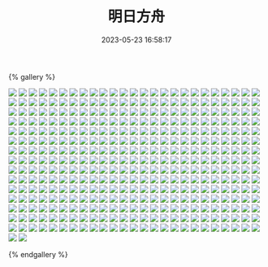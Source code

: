 ﻿---
title: 明日方舟
date: 2023-05-23 16:58:17
comments: false
---

{% gallery %}

![](https://cdn.jsdelivr.net/gh/1405720461/images@master/Arknights/1.webp)
![](https://cdn.jsdelivr.net/gh/1405720461/images@master/Arknights/2.webp)
![](https://cdn.jsdelivr.net/gh/1405720461/images@master/Arknights/3.webp)
![](https://cdn.jsdelivr.net/gh/1405720461/images@master/Arknights/4.webp)
![](https://cdn.jsdelivr.net/gh/1405720461/images@master/Arknights/5.webp)
![](https://cdn.jsdelivr.net/gh/1405720461/images@master/Arknights/6.webp)
![](https://cdn.jsdelivr.net/gh/1405720461/images@master/Arknights/7.webp)
![](https://cdn.jsdelivr.net/gh/1405720461/images@master/Arknights/8.webp)
![](https://cdn.jsdelivr.net/gh/1405720461/images@master/Arknights/9.webp)
![](https://cdn.jsdelivr.net/gh/1405720461/images@master/Arknights/10.webp)
![](https://cdn.jsdelivr.net/gh/1405720461/images@master/Arknights/11.webp)
![](https://cdn.jsdelivr.net/gh/1405720461/images@master/Arknights/12.webp)
![](https://cdn.jsdelivr.net/gh/1405720461/images@master/Arknights/13.webp)
![](https://cdn.jsdelivr.net/gh/1405720461/images@master/Arknights/14.webp)
![](https://cdn.jsdelivr.net/gh/1405720461/images@master/Arknights/15.webp)
![](https://cdn.jsdelivr.net/gh/1405720461/images@master/Arknights/16.webp)
![](https://cdn.jsdelivr.net/gh/1405720461/images@master/Arknights/17.webp)
![](https://cdn.jsdelivr.net/gh/1405720461/images@master/Arknights/18.webp)
![](https://cdn.jsdelivr.net/gh/1405720461/images@master/Arknights/19.webp)
![](https://cdn.jsdelivr.net/gh/1405720461/images@master/Arknights/20.webp)
![](https://cdn.jsdelivr.net/gh/1405720461/images@master/Arknights/21.webp)
![](https://cdn.jsdelivr.net/gh/1405720461/images@master/Arknights/22.webp)
![](https://cdn.jsdelivr.net/gh/1405720461/images@master/Arknights/23.webp)
![](https://cdn.jsdelivr.net/gh/1405720461/images@master/Arknights/24.webp)
![](https://cdn.jsdelivr.net/gh/1405720461/images@master/Arknights/25.webp)
![](https://cdn.jsdelivr.net/gh/1405720461/images@master/Arknights/26.webp)
![](https://cdn.jsdelivr.net/gh/1405720461/images@master/Arknights/27.webp)
![](https://cdn.jsdelivr.net/gh/1405720461/images@master/Arknights/28.webp)
![](https://cdn.jsdelivr.net/gh/1405720461/images@master/Arknights/29.webp)
![](https://cdn.jsdelivr.net/gh/1405720461/images@master/Arknights/30.webp)
![](https://cdn.jsdelivr.net/gh/1405720461/images@master/Arknights/31.webp)
![](https://cdn.jsdelivr.net/gh/1405720461/images@master/Arknights/32.webp)
![](https://cdn.jsdelivr.net/gh/1405720461/images@master/Arknights/33.webp)
![](https://cdn.jsdelivr.net/gh/1405720461/images@master/Arknights/34.webp)
![](https://cdn.jsdelivr.net/gh/1405720461/images@master/Arknights/35.webp)
![](https://cdn.jsdelivr.net/gh/1405720461/images@master/Arknights/36.webp)
![](https://cdn.jsdelivr.net/gh/1405720461/images@master/Arknights/37.webp)
![](https://cdn.jsdelivr.net/gh/1405720461/images@master/Arknights/38.webp)
![](https://cdn.jsdelivr.net/gh/1405720461/images@master/Arknights/39.webp)
![](https://cdn.jsdelivr.net/gh/1405720461/images@master/Arknights/40.webp)
![](https://cdn.jsdelivr.net/gh/1405720461/images@master/Arknights/41.webp)
![](https://cdn.jsdelivr.net/gh/1405720461/images@master/Arknights/42.webp)
![](https://cdn.jsdelivr.net/gh/1405720461/images@master/Arknights/43.webp)
![](https://cdn.jsdelivr.net/gh/1405720461/images@master/Arknights/44.webp)
![](https://cdn.jsdelivr.net/gh/1405720461/images@master/Arknights/45.webp)
![](https://cdn.jsdelivr.net/gh/1405720461/images@master/Arknights/46.webp)
![](https://cdn.jsdelivr.net/gh/1405720461/images@master/Arknights/47.webp)
![](https://cdn.jsdelivr.net/gh/1405720461/images@master/Arknights/48.webp)
![](https://cdn.jsdelivr.net/gh/1405720461/images@master/Arknights/49.webp)
![](https://cdn.jsdelivr.net/gh/1405720461/images@master/Arknights/50.webp)
![](https://cdn.jsdelivr.net/gh/1405720461/images@master/Arknights/51.webp)
![](https://cdn.jsdelivr.net/gh/1405720461/images@master/Arknights/52.webp)
![](https://cdn.jsdelivr.net/gh/1405720461/images@master/Arknights/53.webp)
![](https://cdn.jsdelivr.net/gh/1405720461/images@master/Arknights/54.webp)
![](https://cdn.jsdelivr.net/gh/1405720461/images@master/Arknights/55.webp)
![](https://cdn.jsdelivr.net/gh/1405720461/images@master/Arknights/56.webp)
![](https://cdn.jsdelivr.net/gh/1405720461/images@master/Arknights/57.webp)
![](https://cdn.jsdelivr.net/gh/1405720461/images@master/Arknights/58.webp)
![](https://cdn.jsdelivr.net/gh/1405720461/images@master/Arknights/59.webp)
![](https://cdn.jsdelivr.net/gh/1405720461/images@master/Arknights/60.webp)
![](https://cdn.jsdelivr.net/gh/1405720461/images@master/Arknights/61.webp)
![](https://cdn.jsdelivr.net/gh/1405720461/images@master/Arknights/62.webp)
![](https://cdn.jsdelivr.net/gh/1405720461/images@master/Arknights/63.webp)
![](https://cdn.jsdelivr.net/gh/1405720461/images@master/Arknights/64.webp)
![](https://cdn.jsdelivr.net/gh/1405720461/images@master/Arknights/65.webp)
![](https://cdn.jsdelivr.net/gh/1405720461/images@master/Arknights/66.webp)
![](https://cdn.jsdelivr.net/gh/1405720461/images@master/Arknights/67.webp)
![](https://cdn.jsdelivr.net/gh/1405720461/images@master/Arknights/68.webp)
![](https://cdn.jsdelivr.net/gh/1405720461/images@master/Arknights/69.webp)
![](https://cdn.jsdelivr.net/gh/1405720461/images@master/Arknights/70.webp)
![](https://cdn.jsdelivr.net/gh/1405720461/images@master/Arknights/71.webp)
![](https://cdn.jsdelivr.net/gh/1405720461/images@master/Arknights/72.webp)
![](https://cdn.jsdelivr.net/gh/1405720461/images@master/Arknights/73.webp)
![](https://cdn.jsdelivr.net/gh/1405720461/images@master/Arknights/74.webp)
![](https://cdn.jsdelivr.net/gh/1405720461/images@master/Arknights/75.webp)
![](https://cdn.jsdelivr.net/gh/1405720461/images@master/Arknights/76.webp)
![](https://cdn.jsdelivr.net/gh/1405720461/images@master/Arknights/77.webp)
![](https://cdn.jsdelivr.net/gh/1405720461/images@master/Arknights/78.webp)
![](https://cdn.jsdelivr.net/gh/1405720461/images@master/Arknights/79.webp)
![](https://cdn.jsdelivr.net/gh/1405720461/images@master/Arknights/80.webp)
![](https://cdn.jsdelivr.net/gh/1405720461/images@master/Arknights/81.webp)
![](https://cdn.jsdelivr.net/gh/1405720461/images@master/Arknights/82.webp)
![](https://cdn.jsdelivr.net/gh/1405720461/images@master/Arknights/83.webp)
![](https://cdn.jsdelivr.net/gh/1405720461/images@master/Arknights/84.webp)
![](https://cdn.jsdelivr.net/gh/1405720461/images@master/Arknights/85.webp)
![](https://cdn.jsdelivr.net/gh/1405720461/images@master/Arknights/86.webp)
![](https://cdn.jsdelivr.net/gh/1405720461/images@master/Arknights/87.webp)
![](https://cdn.jsdelivr.net/gh/1405720461/images@master/Arknights/88.webp)
![](https://cdn.jsdelivr.net/gh/1405720461/images@master/Arknights/89.webp)
![](https://cdn.jsdelivr.net/gh/1405720461/images@master/Arknights/90.webp)
![](https://cdn.jsdelivr.net/gh/1405720461/images@master/Arknights/91.webp)
![](https://cdn.jsdelivr.net/gh/1405720461/images@master/Arknights/92.webp)
![](https://cdn.jsdelivr.net/gh/1405720461/images@master/Arknights/93.webp)
![](https://cdn.jsdelivr.net/gh/1405720461/images@master/Arknights/94.webp)
![](https://cdn.jsdelivr.net/gh/1405720461/images@master/Arknights/95.webp)
![](https://cdn.jsdelivr.net/gh/1405720461/images@master/Arknights/96.webp)
![](https://cdn.jsdelivr.net/gh/1405720461/images@master/Arknights/97.webp)
![](https://cdn.jsdelivr.net/gh/1405720461/images@master/Arknights/98.webp)
![](https://cdn.jsdelivr.net/gh/1405720461/images@master/Arknights/99.webp)
![](https://cdn.jsdelivr.net/gh/1405720461/images@master/Arknights/100.webp)
![](https://cdn.jsdelivr.net/gh/1405720461/images@master/Arknights/101.webp)
![](https://cdn.jsdelivr.net/gh/1405720461/images@master/Arknights/102.webp)
![](https://cdn.jsdelivr.net/gh/1405720461/images@master/Arknights/103.webp)
![](https://cdn.jsdelivr.net/gh/1405720461/images@master/Arknights/104.webp)
![](https://cdn.jsdelivr.net/gh/1405720461/images@master/Arknights/105.webp)
![](https://cdn.jsdelivr.net/gh/1405720461/images@master/Arknights/106.webp)
![](https://cdn.jsdelivr.net/gh/1405720461/images@master/Arknights/107.webp)
![](https://cdn.jsdelivr.net/gh/1405720461/images@master/Arknights/108.webp)
![](https://cdn.jsdelivr.net/gh/1405720461/images@master/Arknights/109.webp)
![](https://cdn.jsdelivr.net/gh/1405720461/images@master/Arknights/110.webp)
![](https://cdn.jsdelivr.net/gh/1405720461/images@master/Arknights/111.webp)
![](https://cdn.jsdelivr.net/gh/1405720461/images@master/Arknights/112.webp)
![](https://cdn.jsdelivr.net/gh/1405720461/images@master/Arknights/113.webp)
![](https://cdn.jsdelivr.net/gh/1405720461/images@master/Arknights/114.webp)
![](https://cdn.jsdelivr.net/gh/1405720461/images@master/Arknights/115.webp)
![](https://cdn.jsdelivr.net/gh/1405720461/images@master/Arknights/116.webp)
![](https://cdn.jsdelivr.net/gh/1405720461/images@master/Arknights/117.webp)
![](https://cdn.jsdelivr.net/gh/1405720461/images@master/Arknights/118.webp)
![](https://cdn.jsdelivr.net/gh/1405720461/images@master/Arknights/119.webp)
![](https://cdn.jsdelivr.net/gh/1405720461/images@master/Arknights/120.webp)
![](https://cdn.jsdelivr.net/gh/1405720461/images@master/Arknights/121.webp)
![](https://cdn.jsdelivr.net/gh/1405720461/images@master/Arknights/122.webp)
![](https://cdn.jsdelivr.net/gh/1405720461/images@master/Arknights/123.webp)
![](https://cdn.jsdelivr.net/gh/1405720461/images@master/Arknights/124.webp)
![](https://cdn.jsdelivr.net/gh/1405720461/images@master/Arknights/125.webp)
![](https://cdn.jsdelivr.net/gh/1405720461/images@master/Arknights/126.webp)
![](https://cdn.jsdelivr.net/gh/1405720461/images@master/Arknights/127.webp)
![](https://cdn.jsdelivr.net/gh/1405720461/images@master/Arknights/128.webp)
![](https://cdn.jsdelivr.net/gh/1405720461/images@master/Arknights/129.webp)
![](https://cdn.jsdelivr.net/gh/1405720461/images@master/Arknights/130.webp)
![](https://cdn.jsdelivr.net/gh/1405720461/images@master/Arknights/131.webp)
![](https://cdn.jsdelivr.net/gh/1405720461/images@master/Arknights/132.webp)
![](https://cdn.jsdelivr.net/gh/1405720461/images@master/Arknights/133.webp)
![](https://cdn.jsdelivr.net/gh/1405720461/images@master/Arknights/134.webp)
![](https://cdn.jsdelivr.net/gh/1405720461/images@master/Arknights/135.webp)
![](https://cdn.jsdelivr.net/gh/1405720461/images@master/Arknights/136.webp)
![](https://cdn.jsdelivr.net/gh/1405720461/images@master/Arknights/137.webp)
![](https://cdn.jsdelivr.net/gh/1405720461/images@master/Arknights/138.webp)
![](https://cdn.jsdelivr.net/gh/1405720461/images@master/Arknights/139.webp)
![](https://cdn.jsdelivr.net/gh/1405720461/images@master/Arknights/140.webp)
![](https://cdn.jsdelivr.net/gh/1405720461/images@master/Arknights/141.webp)
![](https://cdn.jsdelivr.net/gh/1405720461/images@master/Arknights/142.webp)
![](https://cdn.jsdelivr.net/gh/1405720461/images@master/Arknights/143.webp)
![](https://cdn.jsdelivr.net/gh/1405720461/images@master/Arknights/144.webp)
![](https://cdn.jsdelivr.net/gh/1405720461/images@master/Arknights/145.webp)
![](https://cdn.jsdelivr.net/gh/1405720461/images@master/Arknights/146.webp)
![](https://cdn.jsdelivr.net/gh/1405720461/images@master/Arknights/147.webp)
![](https://cdn.jsdelivr.net/gh/1405720461/images@master/Arknights/148.webp)
![](https://cdn.jsdelivr.net/gh/1405720461/images@master/Arknights/149.webp)
![](https://cdn.jsdelivr.net/gh/1405720461/images@master/Arknights/150.webp)
![](https://cdn.jsdelivr.net/gh/1405720461/images@master/Arknights/151.webp)
![](https://cdn.jsdelivr.net/gh/1405720461/images@master/Arknights/152.webp)
![](https://cdn.jsdelivr.net/gh/1405720461/images@master/Arknights/153.webp)
![](https://cdn.jsdelivr.net/gh/1405720461/images@master/Arknights/154.webp)
![](https://cdn.jsdelivr.net/gh/1405720461/images@master/Arknights/155.webp)
![](https://cdn.jsdelivr.net/gh/1405720461/images@master/Arknights/156.webp)
![](https://cdn.jsdelivr.net/gh/1405720461/images@master/Arknights/157.webp)
![](https://cdn.jsdelivr.net/gh/1405720461/images@master/Arknights/158.webp)
![](https://cdn.jsdelivr.net/gh/1405720461/images@master/Arknights/159.webp)
![](https://cdn.jsdelivr.net/gh/1405720461/images@master/Arknights/160.webp)
![](https://cdn.jsdelivr.net/gh/1405720461/images@master/Arknights/161.webp)
![](https://cdn.jsdelivr.net/gh/1405720461/images@master/Arknights/162.webp)
![](https://cdn.jsdelivr.net/gh/1405720461/images@master/Arknights/163.webp)
![](https://cdn.jsdelivr.net/gh/1405720461/images@master/Arknights/164.webp)
![](https://cdn.jsdelivr.net/gh/1405720461/images@master/Arknights/165.webp)
![](https://cdn.jsdelivr.net/gh/1405720461/images@master/Arknights/166.webp)
![](https://cdn.jsdelivr.net/gh/1405720461/images@master/Arknights/167.webp)
![](https://cdn.jsdelivr.net/gh/1405720461/images@master/Arknights/168.webp)
![](https://cdn.jsdelivr.net/gh/1405720461/images@master/Arknights/169.webp)
![](https://cdn.jsdelivr.net/gh/1405720461/images@master/Arknights/170.webp)
![](https://cdn.jsdelivr.net/gh/1405720461/images@master/Arknights/171.webp)
![](https://cdn.jsdelivr.net/gh/1405720461/images@master/Arknights/172.webp)
![](https://cdn.jsdelivr.net/gh/1405720461/images@master/Arknights/173.webp)
![](https://cdn.jsdelivr.net/gh/1405720461/images@master/Arknights/174.webp)
![](https://cdn.jsdelivr.net/gh/1405720461/images@master/Arknights/175.webp)
![](https://cdn.jsdelivr.net/gh/1405720461/images@master/Arknights/176.webp)
![](https://cdn.jsdelivr.net/gh/1405720461/images@master/Arknights/177.webp)
![](https://cdn.jsdelivr.net/gh/1405720461/images@master/Arknights/178.webp)
![](https://cdn.jsdelivr.net/gh/1405720461/images@master/Arknights/179.webp)
![](https://cdn.jsdelivr.net/gh/1405720461/images@master/Arknights/180.webp)
![](https://cdn.jsdelivr.net/gh/1405720461/images@master/Arknights/181.webp)
![](https://cdn.jsdelivr.net/gh/1405720461/images@master/Arknights/182.webp)
![](https://cdn.jsdelivr.net/gh/1405720461/images@master/Arknights/183.webp)
![](https://cdn.jsdelivr.net/gh/1405720461/images@master/Arknights/184.webp)
![](https://cdn.jsdelivr.net/gh/1405720461/images@master/Arknights/185.webp)
![](https://cdn.jsdelivr.net/gh/1405720461/images@master/Arknights/186.webp)
![](https://cdn.jsdelivr.net/gh/1405720461/images@master/Arknights/187.webp)
![](https://cdn.jsdelivr.net/gh/1405720461/images@master/Arknights/188.webp)
![](https://cdn.jsdelivr.net/gh/1405720461/images@master/Arknights/189.webp)
![](https://cdn.jsdelivr.net/gh/1405720461/images@master/Arknights/190.webp)
![](https://cdn.jsdelivr.net/gh/1405720461/images@master/Arknights/191.webp)
![](https://cdn.jsdelivr.net/gh/1405720461/images@master/Arknights/192.webp)
![](https://cdn.jsdelivr.net/gh/1405720461/images@master/Arknights/193.webp)
![](https://cdn.jsdelivr.net/gh/1405720461/images@master/Arknights/194.webp)
![](https://cdn.jsdelivr.net/gh/1405720461/images@master/Arknights/195.webp)
![](https://cdn.jsdelivr.net/gh/1405720461/images@master/Arknights/196.webp)
![](https://cdn.jsdelivr.net/gh/1405720461/images@master/Arknights/197.webp)
![](https://cdn.jsdelivr.net/gh/1405720461/images@master/Arknights/198.webp)
![](https://cdn.jsdelivr.net/gh/1405720461/images@master/Arknights/199.webp)
![](https://cdn.jsdelivr.net/gh/1405720461/images@master/Arknights/200.webp)
![](https://cdn.jsdelivr.net/gh/1405720461/images@master/Arknights/201.webp)
![](https://cdn.jsdelivr.net/gh/1405720461/images@master/Arknights/202.webp)
![](https://cdn.jsdelivr.net/gh/1405720461/images@master/Arknights/203.webp)
![](https://cdn.jsdelivr.net/gh/1405720461/images@master/Arknights/204.webp)
![](https://cdn.jsdelivr.net/gh/1405720461/images@master/Arknights/205.webp)
![](https://cdn.jsdelivr.net/gh/1405720461/images@master/Arknights/206.webp)
![](https://cdn.jsdelivr.net/gh/1405720461/images@master/Arknights/207.webp)
![](https://cdn.jsdelivr.net/gh/1405720461/images@master/Arknights/208.webp)
![](https://cdn.jsdelivr.net/gh/1405720461/images@master/Arknights/209.webp)
![](https://cdn.jsdelivr.net/gh/1405720461/images@master/Arknights/210.webp)
![](https://cdn.jsdelivr.net/gh/1405720461/images@master/Arknights/211.webp)
![](https://cdn.jsdelivr.net/gh/1405720461/images@master/Arknights/212.webp)
![](https://cdn.jsdelivr.net/gh/1405720461/images@master/Arknights/213.webp)
![](https://cdn.jsdelivr.net/gh/1405720461/images@master/Arknights/214.webp)
![](https://cdn.jsdelivr.net/gh/1405720461/images@master/Arknights/215.webp)
![](https://cdn.jsdelivr.net/gh/1405720461/images@master/Arknights/216.webp)
![](https://cdn.jsdelivr.net/gh/1405720461/images@master/Arknights/217.webp)
![](https://cdn.jsdelivr.net/gh/1405720461/images@master/Arknights/218.webp)
![](https://cdn.jsdelivr.net/gh/1405720461/images@master/Arknights/219.webp)
![](https://cdn.jsdelivr.net/gh/1405720461/images@master/Arknights/220.webp)
![](https://cdn.jsdelivr.net/gh/1405720461/images@master/Arknights/221.webp)
![](https://cdn.jsdelivr.net/gh/1405720461/images@master/Arknights/222.webp)
![](https://cdn.jsdelivr.net/gh/1405720461/images@master/Arknights/223.webp)
![](https://cdn.jsdelivr.net/gh/1405720461/images@master/Arknights/224.webp)
![](https://cdn.jsdelivr.net/gh/1405720461/images@master/Arknights/225.webp)
![](https://cdn.jsdelivr.net/gh/1405720461/images@master/Arknights/226.webp)
![](https://cdn.jsdelivr.net/gh/1405720461/images@master/Arknights/227.webp)
![](https://cdn.jsdelivr.net/gh/1405720461/images@master/Arknights/228.webp)
![](https://cdn.jsdelivr.net/gh/1405720461/images@master/Arknights/229.webp)
![](https://cdn.jsdelivr.net/gh/1405720461/images@master/Arknights/230.webp)
![](https://cdn.jsdelivr.net/gh/1405720461/images@master/Arknights/231.webp)
![](https://cdn.jsdelivr.net/gh/1405720461/images@master/Arknights/232.webp)
![](https://cdn.jsdelivr.net/gh/1405720461/images@master/Arknights/233.webp)
![](https://cdn.jsdelivr.net/gh/1405720461/images@master/Arknights/234.webp)
![](https://cdn.jsdelivr.net/gh/1405720461/images@master/Arknights/235.webp)
![](https://cdn.jsdelivr.net/gh/1405720461/images@master/Arknights/236.webp)
![](https://cdn.jsdelivr.net/gh/1405720461/images@master/Arknights/237.webp)
![](https://cdn.jsdelivr.net/gh/1405720461/images@master/Arknights/238.webp)
![](https://cdn.jsdelivr.net/gh/1405720461/images@master/Arknights/239.webp)
![](https://cdn.jsdelivr.net/gh/1405720461/images@master/Arknights/240.webp)
![](https://cdn.jsdelivr.net/gh/1405720461/images@master/Arknights/241.webp)
![](https://cdn.jsdelivr.net/gh/1405720461/images@master/Arknights/242.webp)
![](https://cdn.jsdelivr.net/gh/1405720461/images@master/Arknights/243.webp)
![](https://cdn.jsdelivr.net/gh/1405720461/images@master/Arknights/244.webp)
![](https://cdn.jsdelivr.net/gh/1405720461/images@master/Arknights/245.webp)
![](https://cdn.jsdelivr.net/gh/1405720461/images@master/Arknights/246.webp)
![](https://cdn.jsdelivr.net/gh/1405720461/images@master/Arknights/247.webp)
![](https://cdn.jsdelivr.net/gh/1405720461/images@master/Arknights/248.webp)
![](https://cdn.jsdelivr.net/gh/1405720461/images@master/Arknights/249.webp)
![](https://cdn.jsdelivr.net/gh/1405720461/images@master/Arknights/250.webp)
![](https://cdn.jsdelivr.net/gh/1405720461/images@master/Arknights/251.webp)
![](https://cdn.jsdelivr.net/gh/1405720461/images@master/Arknights/252.webp)
![](https://cdn.jsdelivr.net/gh/1405720461/images@master/Arknights/253.webp)
![](https://cdn.jsdelivr.net/gh/1405720461/images@master/Arknights/254.webp)
![](https://cdn.jsdelivr.net/gh/1405720461/images@master/Arknights/255.webp)
![](https://cdn.jsdelivr.net/gh/1405720461/images@master/Arknights/256.webp)
![](https://cdn.jsdelivr.net/gh/1405720461/images@master/Arknights/257.webp)
![](https://cdn.jsdelivr.net/gh/1405720461/images@master/Arknights/258.webp)
![](https://cdn.jsdelivr.net/gh/1405720461/images@master/Arknights/259.webp)
![](https://cdn.jsdelivr.net/gh/1405720461/images@master/Arknights/260.webp)
![](https://cdn.jsdelivr.net/gh/1405720461/images@master/Arknights/261.webp)
![](https://cdn.jsdelivr.net/gh/1405720461/images@master/Arknights/262.webp)
![](https://cdn.jsdelivr.net/gh/1405720461/images@master/Arknights/263.webp)
![](https://cdn.jsdelivr.net/gh/1405720461/images@master/Arknights/264.webp)
![](https://cdn.jsdelivr.net/gh/1405720461/images@master/Arknights/265.webp)
![](https://cdn.jsdelivr.net/gh/1405720461/images@master/Arknights/266.webp)
![](https://cdn.jsdelivr.net/gh/1405720461/images@master/Arknights/267.webp)
![](https://cdn.jsdelivr.net/gh/1405720461/images@master/Arknights/268.webp)
![](https://cdn.jsdelivr.net/gh/1405720461/images@master/Arknights/269.webp)
![](https://cdn.jsdelivr.net/gh/1405720461/images@master/Arknights/270.webp)
![](https://cdn.jsdelivr.net/gh/1405720461/images@master/Arknights/271.webp)
![](https://cdn.jsdelivr.net/gh/1405720461/images@master/Arknights/272.webp)
![](https://cdn.jsdelivr.net/gh/1405720461/images@master/Arknights/273.webp)
![](https://cdn.jsdelivr.net/gh/1405720461/images@master/Arknights/274.webp)
![](https://cdn.jsdelivr.net/gh/1405720461/images@master/Arknights/275.webp)
![](https://cdn.jsdelivr.net/gh/1405720461/images@master/Arknights/276.webp)
![](https://cdn.jsdelivr.net/gh/1405720461/images@master/Arknights/277.webp)
![](https://cdn.jsdelivr.net/gh/1405720461/images@master/Arknights/278.webp)
![](https://cdn.jsdelivr.net/gh/1405720461/images@master/Arknights/279.webp)
![](https://cdn.jsdelivr.net/gh/1405720461/images@master/Arknights/280.webp)
![](https://cdn.jsdelivr.net/gh/1405720461/images@master/Arknights/281.webp)
![](https://cdn.jsdelivr.net/gh/1405720461/images@master/Arknights/282.webp)
![](https://cdn.jsdelivr.net/gh/1405720461/images@master/Arknights/283.webp)
![](https://cdn.jsdelivr.net/gh/1405720461/images@master/Arknights/284.webp)
![](https://cdn.jsdelivr.net/gh/1405720461/images@master/Arknights/285.webp)
![](https://cdn.jsdelivr.net/gh/1405720461/images@master/Arknights/286.webp)
![](https://cdn.jsdelivr.net/gh/1405720461/images@master/Arknights/287.webp)
![](https://cdn.jsdelivr.net/gh/1405720461/images@master/Arknights/288.webp)
![](https://cdn.jsdelivr.net/gh/1405720461/images@master/Arknights/289.webp)
![](https://cdn.jsdelivr.net/gh/1405720461/images@master/Arknights/290.webp)
![](https://cdn.jsdelivr.net/gh/1405720461/images@master/Arknights/291.webp)
![](https://cdn.jsdelivr.net/gh/1405720461/images@master/Arknights/292.webp)
![](https://cdn.jsdelivr.net/gh/1405720461/images@master/Arknights/293.webp)
![](https://cdn.jsdelivr.net/gh/1405720461/images@master/Arknights/294.webp)
![](https://cdn.jsdelivr.net/gh/1405720461/images@master/Arknights/295.webp)
![](https://cdn.jsdelivr.net/gh/1405720461/images@master/Arknights/296.webp)
![](https://cdn.jsdelivr.net/gh/1405720461/images@master/Arknights/297.webp)
![](https://cdn.jsdelivr.net/gh/1405720461/images@master/Arknights/298.webp)
![](https://cdn.jsdelivr.net/gh/1405720461/images@master/Arknights/299.webp)
![](https://cdn.jsdelivr.net/gh/1405720461/images@master/Arknights/300.webp)
![](https://cdn.jsdelivr.net/gh/1405720461/images@master/Arknights/301.webp)
![](https://cdn.jsdelivr.net/gh/1405720461/images@master/Arknights/302.webp)
![](https://cdn.jsdelivr.net/gh/1405720461/images@master/Arknights/303.webp)
![](https://cdn.jsdelivr.net/gh/1405720461/images@master/Arknights/304.webp)
![](https://cdn.jsdelivr.net/gh/1405720461/images@master/Arknights/305.webp)
![](https://cdn.jsdelivr.net/gh/1405720461/images@master/Arknights/306.webp)
![](https://cdn.jsdelivr.net/gh/1405720461/images@master/Arknights/307.webp)
![](https://cdn.jsdelivr.net/gh/1405720461/images@master/Arknights/308.webp)
![](https://cdn.jsdelivr.net/gh/1405720461/images@master/Arknights/309.webp)
![](https://cdn.jsdelivr.net/gh/1405720461/images@master/Arknights/310.webp)
![](https://cdn.jsdelivr.net/gh/1405720461/images@master/Arknights/311.webp)
![](https://cdn.jsdelivr.net/gh/1405720461/images@master/Arknights/312.webp)
![](https://cdn.jsdelivr.net/gh/1405720461/images@master/Arknights/313.webp)
![](https://cdn.jsdelivr.net/gh/1405720461/images@master/Arknights/314.webp)
![](https://cdn.jsdelivr.net/gh/1405720461/images@master/Arknights/315.webp)
![](https://cdn.jsdelivr.net/gh/1405720461/images@master/Arknights/316.webp)
![](https://cdn.jsdelivr.net/gh/1405720461/images@master/Arknights/317.webp)
![](https://cdn.jsdelivr.net/gh/1405720461/images@master/Arknights/318.webp)
![](https://cdn.jsdelivr.net/gh/1405720461/images@master/Arknights/319.webp)
![](https://cdn.jsdelivr.net/gh/1405720461/images@master/Arknights/320.webp)
![](https://cdn.jsdelivr.net/gh/1405720461/images@master/Arknights/321.webp)
![](https://cdn.jsdelivr.net/gh/1405720461/images@master/Arknights/322.webp)
![](https://cdn.jsdelivr.net/gh/1405720461/images@master/Arknights/323.webp)
![](https://cdn.jsdelivr.net/gh/1405720461/images@master/Arknights/324.webp)
![](https://cdn.jsdelivr.net/gh/1405720461/images@master/Arknights/325.webp)
![](https://cdn.jsdelivr.net/gh/1405720461/images@master/Arknights/326.webp)
![](https://cdn.jsdelivr.net/gh/1405720461/images@master/Arknights/327.webp)
![](https://cdn.jsdelivr.net/gh/1405720461/images@master/Arknights/328.webp)
![](https://cdn.jsdelivr.net/gh/1405720461/images@master/Arknights/329.webp)
![](https://cdn.jsdelivr.net/gh/1405720461/images@master/Arknights/330.webp)
![](https://cdn.jsdelivr.net/gh/1405720461/images@master/Arknights/331.webp)
![](https://cdn.jsdelivr.net/gh/1405720461/images@master/Arknights/332.webp)
![](https://cdn.jsdelivr.net/gh/1405720461/images@master/Arknights/333.webp)
![](https://cdn.jsdelivr.net/gh/1405720461/images@master/Arknights/334.webp)
![](https://cdn.jsdelivr.net/gh/1405720461/images@master/Arknights/335.webp)
![](https://cdn.jsdelivr.net/gh/1405720461/images@master/Arknights/336.webp)
![](https://cdn.jsdelivr.net/gh/1405720461/images@master/Arknights/337.webp)
![](https://cdn.jsdelivr.net/gh/1405720461/images@master/Arknights/338.webp)
![](https://cdn.jsdelivr.net/gh/1405720461/images@master/Arknights/339.webp)
![](https://cdn.jsdelivr.net/gh/1405720461/images@master/Arknights/340.webp)
![](https://cdn.jsdelivr.net/gh/1405720461/images@master/Arknights/341.webp)
![](https://cdn.jsdelivr.net/gh/1405720461/images@master/Arknights/342.webp)
![](https://cdn.jsdelivr.net/gh/1405720461/images@master/Arknights/343.webp)
![](https://cdn.jsdelivr.net/gh/1405720461/images@master/Arknights/344.webp)
![](https://cdn.jsdelivr.net/gh/1405720461/images@master/Arknights/345.webp)
![](https://cdn.jsdelivr.net/gh/1405720461/images@master/Arknights/346.webp)
![](https://cdn.jsdelivr.net/gh/1405720461/images@master/Arknights/347.webp)
![](https://cdn.jsdelivr.net/gh/1405720461/images@master/Arknights/348.webp)
![](https://cdn.jsdelivr.net/gh/1405720461/images@master/Arknights/349.webp)
![](https://cdn.jsdelivr.net/gh/1405720461/images@master/Arknights/350.webp)
![](https://cdn.jsdelivr.net/gh/1405720461/images@master/Arknights/351.webp)
![](https://cdn.jsdelivr.net/gh/1405720461/images@master/Arknights/352.webp)
![](https://cdn.jsdelivr.net/gh/1405720461/images@master/Arknights/353.webp)
![](https://cdn.jsdelivr.net/gh/1405720461/images@master/Arknights/354.webp)
![](https://cdn.jsdelivr.net/gh/1405720461/images@master/Arknights/355.webp)
![](https://cdn.jsdelivr.net/gh/1405720461/images@master/Arknights/356.webp)
![](https://cdn.jsdelivr.net/gh/1405720461/images@master/Arknights/357.webp)
![](https://cdn.jsdelivr.net/gh/1405720461/images@master/Arknights/358.webp)
![](https://cdn.jsdelivr.net/gh/1405720461/images@master/Arknights/359.webp)
![](https://cdn.jsdelivr.net/gh/1405720461/images@master/Arknights/360.webp)
![](https://cdn.jsdelivr.net/gh/1405720461/images@master/Arknights/361.webp)
![](https://cdn.jsdelivr.net/gh/1405720461/images@master/Arknights/362.webp)
![](https://cdn.jsdelivr.net/gh/1405720461/images@master/Arknights/363.webp)
![](https://cdn.jsdelivr.net/gh/1405720461/images@master/Arknights/364.webp)
![](https://cdn.jsdelivr.net/gh/1405720461/images@master/Arknights/365.webp)
![](https://cdn.jsdelivr.net/gh/1405720461/images@master/Arknights/366.webp)
![](https://cdn.jsdelivr.net/gh/1405720461/images@master/Arknights/367.webp)
![](https://cdn.jsdelivr.net/gh/1405720461/images@master/Arknights/368.webp)
![](https://cdn.jsdelivr.net/gh/1405720461/images@master/Arknights/369.webp)
![](https://cdn.jsdelivr.net/gh/1405720461/images@master/Arknights/370.webp)
![](https://cdn.jsdelivr.net/gh/1405720461/images@master/Arknights/371.webp)
![](https://cdn.jsdelivr.net/gh/1405720461/images@master/Arknights/372.webp)
![](https://cdn.jsdelivr.net/gh/1405720461/images@master/Arknights/373.webp)
![](https://cdn.jsdelivr.net/gh/1405720461/images@master/Arknights/374.webp)
![](https://cdn.jsdelivr.net/gh/1405720461/images@master/Arknights/375.webp)
![](https://cdn.jsdelivr.net/gh/1405720461/images@master/Arknights/376.webp)
![](https://cdn.jsdelivr.net/gh/1405720461/images@master/Arknights/377.webp)

{% endgallery %}

